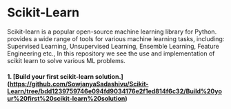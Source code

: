# Scikit-Learn
Scikit-learn is a popular open-source machine learning library for Python. provides a wide range of tools for various machine learning tasks, including: Supervised Learning, Unsupervised Learning, Ensemble Learning, Feature Engineering etc.,  In this repository we see the use and implementation of scikit learn to solve various ML problems. 

#### 1. [Build your first scikit-learn solution.] (https://github.com/SowjanyaSadashivu/Scikit-Learn/tree/bdd1239759746e094fd9034176e2f1ed814f6c32/Build%20your%20first%20scikit-learn%20solution)

